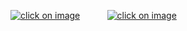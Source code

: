

[![click on image](blog_gif/gif_meme_face.gif)](blog_post_one)&nbsp;&nbsp;&nbsp;&nbsp;&nbsp;&nbsp;&nbsp;&nbsp;&nbsp;&nbsp;&nbsp;[![click on image](blog_gif/gif_meme_gleamy_face.gif)](blog_post_two)
